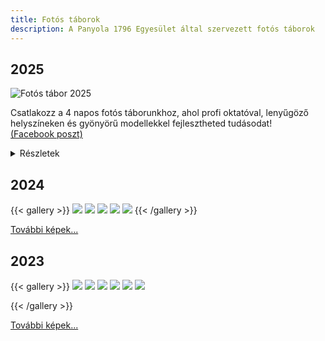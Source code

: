 ```yaml
---
title: Fotós táborok
description: A Panyola 1796 Egyesület által szervezett fotós táborok
---
```


## 2025

![Fotós tábor 2025](/fotos-taborok/2025_fotos-tabor.jpg)

Csatlakozz a 4 napos fotós táborunkhoz, ahol profi oktatóval, lenyűgöző helyszíneken és gyönyörű modellekkel fejlesztheted tudásodat!  
[(Facebook poszt)](https://www.facebook.com/Panyolium/posts/1423326918980792)

<details>
  <summary>Részletek</summary>

#### Ki az oktató?
***Adam Von Mack:*** Brit-magyar portré-, híresség és divatfotós. Londonban él de a kedvünkért ellátogat Magyarországra, hogy átadhassa Neked tudását és a fotózásban szerzett tapasztalatait.

#### Mi vár rád?
- **Professzionális oktatás**  
Tapasztalt fotós oktatónk megosztja veled azokat a technikákat és titkokat, amelyekkel mesterműveket alkothatsz.
- **Gyönyörű helyszínek**  
Inspiráló helyszíneken gyakorolhatod a portré- és divatfotók készítését.
- **Dolgozz modellekkel**  
Valódi modellekkel dolgozhatsz, hogy elsajátítsd a profi portréfotózás minden apró részletét.
- **Interaktív gyakorlatok**  
Legyen szó kompozícióról, fényekről vagy utómunkáról, mindent élesben gyakorolhatsz, hogy azonnal alkalmazhasd az új ismereteket.
- **Fenntarthatóság**  
Táborunkban a fenntarthatóság jegyében a modellek kizárólag gondosan válogatott, használt ruhákba öltöznek, ezzel is támogatva a környezettudatos divatot és a kreatív újrahasznosítást. Ha számodra sem elérhető a stylistokkal való együttműködés fotózásaid alkalmával, ellesheted, hogyan gondolkodj fenntarthatóan.

#### Kiknek szól a tábor?
- Kezdő és haladó fotósoknak, akik szeretnék fejleszteni tudásukat.
- Azoknak, akik inspiráló közösségben szeretnék eltölteni a nyarat.
- Bárkinek, akit szenvedélyesen érdekel a fotózás művészete.

### Mikor és hol?
📅 Időpont: 2025. 07. 24-27.  
📍 Helyszín: Panyola  
🛏️ Szállás: Helyi vendégházakban 1-2 fős szobákban  
🍽️ Teljes ellátás; 3 reggeli, 3 ebéd, 3 vacsora  
A bőséges étkezésekről a Panyolium gondoskodik, garantálva a helyi ízek és minőségi alapanyagok élményét.  
🚗 Utazás: A táborba való lejutást a résztvevők egyénileg szervezik.  

### Miért válaszd ezt a tábort?
🌟 Egyedülálló tanulási élmény egy gyönyörű környezetben.  
🌟 Profi mentorálás és személyre szabott visszajelzés.  
🌟 Barátok, kapcsolatépítés és örök élmények.  

**Helyek száma korlátozott!**  
📩 További információkért írj nekünk: info@panyolium.hu  

#### **Tedd emlékezetessé a nyarad – fotózz, tanulj és inspirálódj velünk!**
</details>

## 2024
{{< gallery >}}
  <img src="/fotos-taborok/preview/2024/DZ0A1875.jpg" class="grid-w50 md:grid-w33 xl:grid-w25" />
  <img src="/fotos-taborok/preview/2024/DZ0A2037.jpg" class="grid-w50 md:grid-w33 xl:grid-w25" />
  <img src="/fotos-taborok/preview/2024/DZ0A2948.jpg" class="grid-w50 md:grid-w33 xl:grid-w25" />
  <img src="/fotos-taborok/preview/2024/L1010451.jpg" class="grid-w50 md:grid-w33 xl:grid-w25" />
  <img src="/fotos-taborok/preview/2024/L1010489.jpg" class="grid-w50 md:grid-w33 xl:grid-w25" />
{{< /gallery >}}

[További képek...](https://andrasschram.smugmug.com/PANYOLA-20/n-tbZz4H)

## 2023
{{< gallery >}}
  <img src="/fotos-taborok/preview/2023/DZ0A4138.jpg" class="grid-w50 md:grid-w33 xl:grid-w25" />
  <img src="/fotos-taborok/preview/2023/L1002881.jpg" class="grid-w50 md:grid-w33 xl:grid-w25" />
  <img src="/fotos-taborok/preview/2023/DZ0A4100.jpg" class="grid-w50 md:grid-w33 xl:grid-w25" />
  <img src="/fotos-taborok/preview/2023/L1002923.jpg" class="grid-w50 md:grid-w33 xl:grid-w25" />
  <img src="/fotos-taborok/preview/2023/L1003000.jpg" class="grid-w50 md:grid-w33 xl:grid-w25" />
  <img src="/fotos-taborok/preview/2023/L1002847.jpg" class="grid-w50 md:grid-w33 xl:grid-w25" />

{{< /gallery >}}

[További képek...](https://andrasschram.smugmug.com/Panyola-tabor-es-workshop/n-VsdffT)



